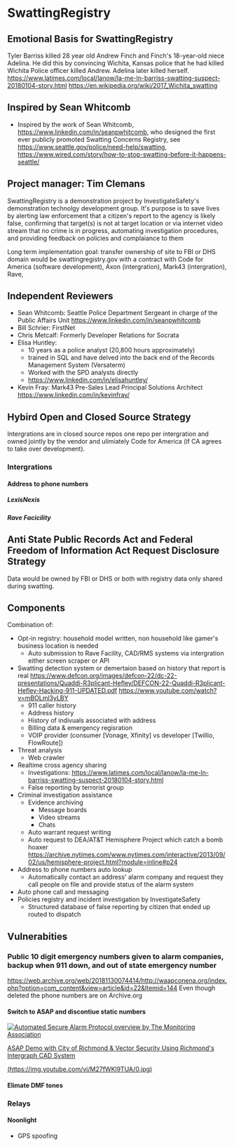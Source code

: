 # SwattingRegistry

## Emotional Basis for SwattingRegistry

Tyler Barriss killed 28 year old Andrew Finch and Finch's 18-year-old niece Adelina. He did this by convincing Wichita, Kansas police that he had killed Wichita Police officer killed Andrew. Adelina later killed herself. https://www.latimes.com/local/lanow/la-me-ln-barriss-swatting-suspect-20180104-story.html
https://en.wikipedia.org/wiki/2017_Wichita_swatting

## Inspired by Sean Whitcomb

* Inspired by the work of Sean Whitcomb, https://www.linkedin.com/in/seanpwhitcomb, who designed the first ever publicly promoted Swatting Concerns Registry, see https://www.seattle.gov/police/need-help/swatting, https://www.wired.com/story/how-to-stop-swatting-before-it-happens-seattle/

## Project manager: Tim Clemans

SwattingRegistry is a demonstration project by InvestigateSafety's demonstration technolgy development group. It's purpose is to save lives by alerting law enforcement that a citizen's report to the agency is likely false, confirming that target(s) is not at target location or via internet video stream that no crime is in progress, automating investigation procedures, and providing feedback on policies and complaiance to them

Long term implementation goal: transfer ownership of site to FBI or DHS domain would be swattingregistry.gov with a contract with Code for America (software development), Axon (intergration), Mark43 (intergration), Rave, 

## Independent Reviewers

* Sean Whitcomb: Seattle Police Department Sergeant in charge of the Public Affairs Unit https://www.linkedin.com/in/seanpwhitcomb
* Bill Schrier: FirstNet 
* Chris Metcalf: Formerly Developer Relations for Socrata
* Elisa Huntley: 
  * 10 years as a police analyst (20,800 hours approximately)
  * trained in SQL and have delved into the back end of the Records Management System (Versaterm)
  * Worked with the SPD analysts directly 
  * https://www.linkedin.com/in/elisahuntley/
* Kevin Fray: Mark43 Pre-Sales Lead Principal Solutions Architect https://www.linkedin.com/in/kevinfray/

## Hybird Open and Closed Source Strategy

Intergrations are in closed source repos one repo per intergration and owned jointly by the vendor and ulimiately Code for America (if CA agrees to take over development).

### Intergrations

#### Address to phone numbers



##### LexisNexis

##### Rave Facicility 

## Anti State Public Records Act and Federal Freedom of Information Act Request Disclosure Strategy

Data would be owned by FBI or DHS or both with registry data only shared during swatting.

## Components

Combination of:

* Opt-in registry: household model written, non household like gamer's business location is needed
  * Auto submission to Rave Facility, CAD/RMS systems via intergration either screen scraper or API
* Swatting detection system or demertaion based on history that report is real https://www.defcon.org/images/defcon-22/dc-22-presentations/Quaddi-R3plicant-Hefley/DEFCON-22-Quaddi-R3plicant-Hefley-Hacking-911-UPDATED.pdf https://www.youtube.com/watch?v=mBOLml3yLBY
  * 911 caller history
  * Address history
  * History of indivuals associated with address
  * Billing data & emergency regisration
  * VOIP provider (consumer [Vonage, Xfinity] vs developer [Twillio, FlowRoute])
* Threat analysis
  * Web crawler
* Realtime cross agency sharing
  * Investigations: https://www.latimes.com/local/lanow/la-me-ln-barriss-swatting-suspect-20180104-story.html
  * False reporting by terrorist group
* Criminal investigation assistance 
  * Evidence archiving
    * Message boards
    * Video streams
    * Chats
  * Auto warrant request writing
  * Auto request to DEA/AT&T Hemisphere Project which catch a bomb hoaxer https://archive.nytimes.com/www.nytimes.com/interactive/2013/09/02/us/hemisphere-project.html?module=inline#p24
* Address to phone numbers auto lookup
  * Automatically contact an address' alarm company and request they call people on file and provide status of the alarm system
* Auto phone call and messaging
* Policies registry and incident investigation by InvestigateSafety
  * Structured database of false reporting by citizen that ended up routed to dispatch
  
## Vulnerabities 

### Public 10 digit emergency numbers given to alarm companies, backup when 911 down, and out of state emergency number

https://web.archive.org/web/20181130074414/http://waapconena.org/index.php?option=com_content&view=article&id=22&Itemid=144
Even though deleted the phone numbers are on Archive.org

#### Switch to ASAP and discontiue static numbers 

[![Automated Secure Alarm Protocol  overview by The Monitoring Association](https://img.youtube.com/vi/6K0g-VyXrxg/0.jpg)](https://www.youtube.com/watch?v=6K0g-VyXrxg)

[ASAP Demo with City of Richmond & Vector Security Using Richmond's Intergraph CAD System](https://www.youtube.com/watch?v=M27fWKl9TUA)

[(https://img.youtube.com/vi/M27fWKl9TUA/0.jpg)](https://www.youtube.com/watch?v=M27fWKl9TUA)

#### Elimate DMF tones

### Relays

#### Noonlight

* GPS spoofing

